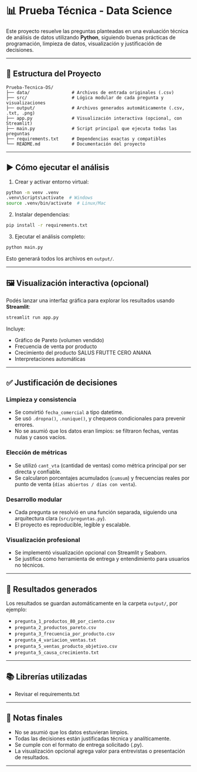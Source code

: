 # 📊 Prueba Técnica - Data Science

Este proyecto resuelve las preguntas planteadas en una evaluación técnica de análisis de datos utilizando **Python**, siguiendo buenas prácticas de programación, limpieza de datos, visualización y justificación de decisiones.

---

## 📁 Estructura del Proyecto

```
Prueba-Tecnica-DS/
├── data/                # Archivos de entrada originales (.csv)
├── src/                 # Lógica modular de cada pregunta y visualizaciones
├── output/              # Archivos generados automáticamente (.csv, .txt, .png)
├── app.py               # Visualización interactiva (opcional, con Streamlit)
├── main.py              # Script principal que ejecuta todas las preguntas
├── requirements.txt     # Dependencias exactas y compatibles
└── README.md            # Documentación del proyecto
```

---

## ▶️ Cómo ejecutar el análisis

1. Crear y activar entorno virtual:

```bash
python -m venv .venv
.venv\Scripts\activate  # Windows
source .venv/bin/activate  # Linux/Mac
```

2. Instalar dependencias:

```bash
pip install -r requirements.txt
```

3. Ejecutar el análisis completo:

```bash
python main.py
```

Esto generará todos los archivos en `output/`.

---

## 🖼️ Visualización interactiva (opcional)

Podés lanzar una interfaz gráfica para explorar los resultados usando **Streamlit**:

```bash
streamlit run app.py
```

Incluye:
- Gráfico de Pareto (volumen vendido)
- Frecuencia de venta por producto
- Crecimiento del producto SALUS FRUTTE CERO ANANA
- Interpretaciones automáticas

---

## ✅ Justificación de decisiones

### Limpieza y consistencia
- Se convirtió `fecha_comercial` a tipo datetime.
- Se usó `.dropna()`, `.nunique()`, y chequeos condicionales para prevenir errores.
- No se asumió que los datos eran limpios: se filtraron fechas, ventas nulas y casos vacíos.

### Elección de métricas
- Se utilizó `cant_vta` (cantidad de ventas) como métrica principal por ser directa y confiable.
- Se calcularon porcentajes acumulados (`cumsum`) y frecuencias reales por punto de venta (`días abiertos / días con venta`).

### Desarrollo modular
- Cada pregunta se resolvió en una función separada, siguiendo una arquitectura clara (`src/preguntas.py`).
- El proyecto es reproducible, legible y escalable.

### Visualización profesional
- Se implementó visualización opcional con Streamlit y Seaborn.
- Se justifica como herramienta de entrega y entendimiento para usuarios no técnicos.

---

## 📂 Resultados generados

Los resultados se guardan automáticamente en la carpeta `output/`, por ejemplo:

- `pregunta_1_productos_80_por_ciento.csv`
- `pregunta_2_productos_pareto.csv`
- `pregunta_3_frecuencia_por_producto.csv`
- `pregunta_4_variacion_ventas.txt`
- `pregunta_5_ventas_producto_objetivo.csv`
- `pregunta_5_causa_crecimiento.txt`

---

## 📚 Librerías utilizadas

- Revisar el requirements.txt

---

## 📌 Notas finales

- No se asumió que los datos estuvieran limpios.
- Todas las decisiones están justificadas técnica y analíticamente.
- Se cumple con el formato de entrega solicitado (.py).
- La visualización opcional agrega valor para entrevistas o presentación de resultados.

---